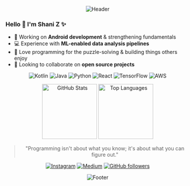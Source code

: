 <div align="center"> 
  
  ![Header](https://capsule-render.vercel.app/api?type=waving&color=gradient&customColorList=17&section=header&height=60)
  
</div>

### Hello 👋 I'm Shani Z ✨
- 🔭 Working on **Android development** & strengthening fundamentals
- 💻 Experience with **ML-enabled data analysis pipelines**
- 🧩 Love programming for the puzzle-solving & building things others enjoy
- 🤝 Looking to collaborate on **open source projects**

<div align="center">

  ![Kotlin](https://img.shields.io/badge/kotlin-%237F52FF.svg?style=flat-square&logo=kotlin&logoColor=white)
  ![Java](https://img.shields.io/badge/java-%23ED8B00.svg?style=flat-square&logo=openjdk&logoColor=white)
  ![Python](https://img.shields.io/badge/python-3670A0?style=flat-square&logo=python&logoColor=ffdd54)
  ![React](https://img.shields.io/badge/react-%2320232a.svg?style=flat-square&logo=react&logoColor=%2361DAFB)
  ![TensorFlow](https://img.shields.io/badge/TensorFlow-%23FF6F00.svg?style=flat-square&logo=TensorFlow&logoColor=white)
  ![AWS](https://img.shields.io/badge/AWS-%23FF9900.svg?style=flat-square&logo=amazon-aws&logoColor=white)
  
</div>

<div align="center">
  <img src="https://github-readme-stats.vercel.app/api?username=shanizu&theme=merko&hide_border=true&include_all_commits=true&count_private=true" alt="GitHub Stats" height="150em" />
  <img src="https://github-readme-stats.vercel.app/api/top-langs/?username=shanizu&theme=merko&hide_border=true&include_all_commits=true&count_private=true&layout=compact" alt="Top Languages" height="150em" />
</div>

<div align="center">
  
  > "Programming isn't about what you know; it's about what you can figure out."
  
  [![Instagram](https://img.shields.io/badge/-Instagram-E4405F?style=flat-square&logo=instagram&logoColor=white)](https://instagram.com/shanizuniga)
  [![Medium](https://img.shields.io/badge/-Medium-12100E?style=flat-square&logo=medium&logoColor=white)](https://medium.com/@shani.zuniga)
  [![GitHub followers](https://img.shields.io/github/followers/shanizu?style=social)](https://github.com/shanizu)
  
  
  ![Footer](https://capsule-render.vercel.app/api?type=waving&color=gradient&customColorList=17&section=footer&height=60)
  
</div>
